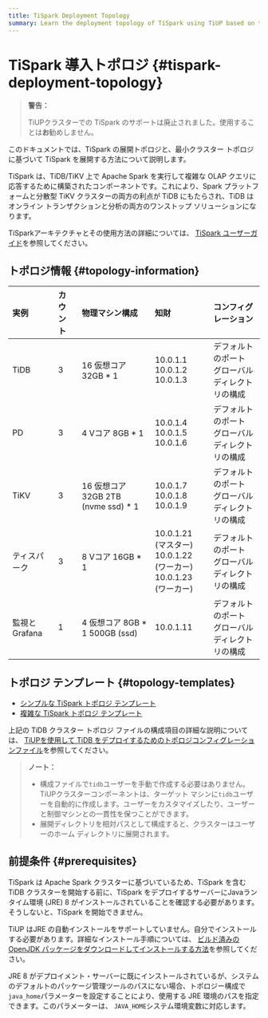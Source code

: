 ```yaml
---
title: TiSpark Deployment Topology
summary: Learn the deployment topology of TiSpark using TiUP based on the minimal TiDB topology.
---
```


# TiSpark 導入トポロジ {#tispark-deployment-topology}

> **警告：**
>
> TiUPクラスターでの TiSpark のサポートは廃止されました。使用することは**お**勧めしません。

このドキュメントでは、TiSpark の展開トポロジと、最小クラスター トポロジに基づいて TiSpark を展開する方法について説明します。

TiSpark は、TiDB/TiKV 上で Apache Spark を実行して複雑な OLAP クエリに応答するために構築されたコンポーネントです。これにより、Spark プラットフォームと分散型 TiKV クラスターの両方の利点が TiDB にもたらされ、TiDB はオンライン トランザクションと分析の両方のワンストップ ソリューションになります。

TiSparkアーキテクチャとその使用方法の詳細については、 [TiSpark ユーザーガイド](/tispark-overview.md)を参照してください。

## トポロジ情報 {#topology-information}

| 実例         | カウント | 物理マシン構成                         | 知財                                                           | コンフィグレーション                    |
| :--------- | :--- | :------------------------------ | :----------------------------------------------------------- | :---------------------------- |
| TiDB       | 3    | 16 仮想コア 32GB * 1                | 10.0.1.1<br/> 10.0.1.2<br/> 10.0.1.3                         | デフォルトのポート<br/>グローバル ディレクトリの構成 |
| PD         | 3    | 4 Vコア 8GB * 1                   | 10.0.1.4<br/> 10.0.1.5<br/> 10.0.1.6                         | デフォルトのポート<br/>グローバル ディレクトリの構成 |
| TiKV       | 3    | 16 仮想コア 32GB 2TB (nvme ssd) * 1 | 10.0.1.7<br/> 10.0.1.8<br/> 10.0.1.9                         | デフォルトのポート<br/>グローバル ディレクトリの構成 |
| ティスパーク     | 3    | 8 Vコア 16GB * 1                  | 10.0.1.21 (マスター)<br/> 10.0.1.22 (ワーカー)<br/> 10.0.1.23 (ワーカー) | デフォルトのポート<br/>グローバル ディレクトリの構成 |
| 監視とGrafana | 1    | 4 仮想コア 8GB * 1 500GB (ssd)      | 10.0.1.11                                                    | デフォルトのポート<br/>グローバル ディレクトリの構成 |

## トポロジ テンプレート {#topology-templates}

-   [シンプルな TiSpark トポロジ テンプレート](https://github.com/pingcap/docs/blob/master/config-templates/simple-tispark.yaml)
-   [複雑な TiSpark トポロジ テンプレート](https://github.com/pingcap/docs/blob/master/config-templates/complex-tispark.yaml)

上記の TiDB クラスター トポロジ ファイルの構成項目の詳細な説明については、 [TiUPを使用して TiDB をデプロイするためのトポロジコンフィグレーションファイル](/tiup/tiup-cluster-topology-reference.md)を参照してください。

> **ノート：**
>
> -   構成ファイルで`tidb`ユーザーを手動で作成する必要はありません。 TiUPクラスターコンポーネントは、ターゲット マシンに`tidb`ユーザーを自動的に作成します。ユーザーをカスタマイズしたり、ユーザーと制御マシンとの一貫性を保つことができます。
> -   展開ディレクトリを相対パスとして構成すると、クラスターはユーザーのホーム ディレクトリに展開されます。

## 前提条件 {#prerequisites}

TiSpark は Apache Spark クラスターに基づいているため、TiSpark を含む TiDB クラスターを開始する前に、TiSpark をデプロイするサーバーにJavaランタイム環境 (JRE) 8 がインストールされていることを確認する必要があります。そうしないと、TiSpark を開始できません。

TiUP はJRE の自動インストールをサポートしていません。自分でインストールする必要があります。詳細なインストール手順については、 [ビルド済みの OpenJDK パッケージをダウンロードしてインストールする方法](https://openjdk.java.net/install/)を参照してください。

JRE 8 がデプロイメント・サーバーに既にインストールされているが、システムのデフォルトのパッケージ管理ツールのパスにない場合、トポロジー構成で`java_home`パラメーターを設定することにより、使用する JRE 環境のパスを指定できます。このパラメーターは、 `JAVA_HOME`システム環境変数に対応します。
